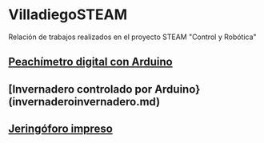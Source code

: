 # VilladiegoSTEAM
Relación de trabajos realizados en el proyecto STEAM "Control y Robótica"

## [Peachímetro digital con Arduino](peachimetro/peachimetro.md)

## [Invernadero controlado por Arduino}(invernaderoinvernadero.md)

## [Jeringóforo impreso](jeringoforo/jeringoforo.md)


